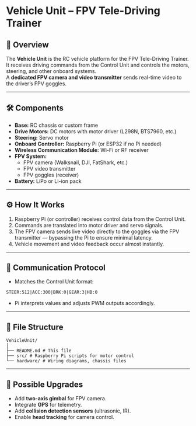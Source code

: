 # Vehicle Unit – FPV Tele-Driving Trainer

## 📖 Overview
The **Vehicle Unit** is the RC vehicle platform for the FPV Tele-Driving Trainer.  
It receives driving commands from the Control Unit and controls the motors, steering, and other onboard systems.  
A **dedicated FPV camera and video transmitter** sends real-time video to the driver’s FPV goggles.

---

## 🛠️ Components
- **Base:** RC chassis or custom frame
- **Drive Motors:** DC motors with motor driver (L298N, BTS7960, etc.)
- **Steering:** Servo motor
- **Onboard Controller:** Raspberry Pi (or ESP32 if no Pi needed)
- **Wireless Communication Module:** Wi-Fi or RF receiver
- **FPV System:**  
  - FPV camera (Walksnail, DJI, FatShark, etc.)  
  - FPV video transmitter  
  - FPV goggles (receiver)
- **Battery:** LiPo or Li-ion pack

---

## ⚙️ How It Works
1. Raspberry Pi (or controller) receives control data from the Control Unit.
2. Commands are translated into motor driver and servo signals.
3. The FPV camera sends live video directly to the goggles via the FPV transmitter — bypassing the Pi to ensure minimal latency.
4. Vehicle movement and video feedback occur almost instantly.

---

## 📡 Communication Protocol
- Matches the Control Unit format:
```
STEER:512|ACC:300|BRK:0|GEAR:3|HB:0
```

- Pi interprets values and adjusts PWM outputs accordingly.

---

## 📂 File Structure

```
VehicleUnit/
│
├── README.md # This file
├── src/ # Raspberry Pi scripts for motor control
└── hardware/ # Wiring diagrams, chassis files
```
---





## 🔮 Possible Upgrades
- Add **two-axis gimbal** for FPV camera.
- Integrate **GPS** for telemetry.
- Add **collision detection sensors** (ultrasonic, IR).
- Enable **head tracking** for camera control.